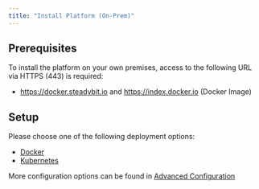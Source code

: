 ```yaml
---
title: "Install Platform (On-Prem)"
---
```


## Prerequisites

To install the platform on your own premises, access to the following URL via HTTPS (443) is required:

* https://docker.steadybit.io and https://index.docker.io (Docker Image)

## Setup

Please choose one of the following deployment options:

* [Docker](40-install-platform/10-docker)
* [Kubernetes](40-install-platform/20-k8s)

More configuration options can be found in [Advanced Configuration](40-install-platform/30-advanced-configuration)
